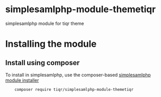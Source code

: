 # simplesamlphp-module-themetiqr
simplesamlphp module for tiqr theme

# Installing the module

## Install using composer

To install in simplesamlphp, use the composer-based [simplesamlphp module installer](https://github.com/simplesamlphp/composer-module-installer)

        composer require tiqr/simplesamlphp-module-themetiqr


